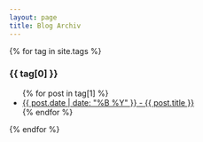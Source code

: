 ```yaml
---
layout: page
title: Blog Archiv
---
```


{% for tag in site.tags %}
  <h3>{{ tag[0] }}</h3>
  <ul>
    {% for post in tag[1] %}
      <li><a href="/blog1{{ post.url }}">{{ post.date | date: "%B %Y" }} - {{ post.title }}</a></li>
    {% endfor %}
  </ul>
{% endfor %}
